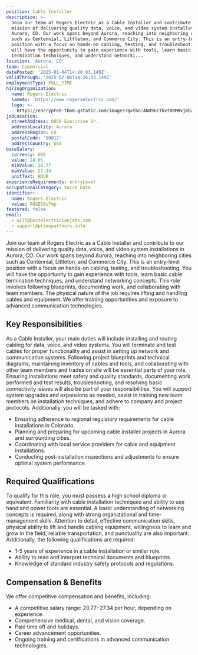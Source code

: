 ```yaml
---
position: Cable Installer
description: >-
  Join our team at Rogers Electric as a Cable Installer and contribute to our
  mission of delivering quality data, voice, and video system installations in
  Aurora, CO. Our work spans beyond Aurora, reaching into neighboring cities
  such as Centennial, Littleton, and Commerce City. This is an entry-level
  position with a focus on hands-on cabling, testing, and troubleshooting. You
  will have the opportunity to gain experience with tools, learn basic cable
  termination techniques, and understand networki...
location: 'Aurora, CO'
team: Commercial
datePosted: '2025-01-04T14:26:03.149Z'
validThrough: '2025-02-06T14:26:03.149Z'
employmentType: FULL_TIME
hiringOrganization:
  name: Rogers Electric
  sameAs: 'https://www.rogerselectric.com/'
  logo: >-
    https://encrypted-tbn0.gstatic.com/images?q=tbn:ANd9GcTbvt0RMRvj6bZdL81Q6HJeRVl_qflQIGgp9w&s
jobLocation:
  streetAddress: 8050 Executive Dr.
  addressLocality: Aurora
  addressRegion: CO
  postalCode: '80012'
  addressCountry: USA
baseSalary:
  currency: USD
  value: 24.05
  minValue: 20.77
  maxValue: 27.34
  unitText: HOUR
experienceRequirements: entryLevel
occupationalCategory: Voice Data
identifier:
  name: Rogers Electric
  value: ROGE50u7mp
featured: false
email:
  - will@bestelectricianjobs.com
  - support@primepartners.info
---
```




Join our team at Rogers Electric as a Cable Installer and contribute to our mission of delivering quality data, voice, and video system installations in Aurora, CO. Our work spans beyond Aurora, reaching into neighboring cities such as Centennial, Littleton, and Commerce City. This is an entry-level position with a focus on hands-on cabling, testing, and troubleshooting. You will have the opportunity to gain experience with tools, learn basic cable termination techniques, and understand networking concepts. This role involves following blueprints, documenting work, and collaborating with team members. The physical nature of the job requires lifting and handling cables and equipment. We offer training opportunities and exposure to advanced communication technologies.

## Key Responsibilities
As a Cable Installer, your main duties will include installing and routing cabling for data, voice, and video systems. You will terminate and test cables for proper functionality and assist in setting up network and communication systems. Following project blueprints and technical diagrams, maintaining inventory of cables and tools, and collaborating with other team members and trades on site will be essential parts of your role. Ensuring installations meet safety and quality standards, documenting work performed and test results, troubleshooting, and resolving basic connectivity issues will also be part of your responsibilities. You will support system upgrades and expansions as needed, assist in training new team members on installation techniques, and adhere to company and project protocols. Additionally, you will be tasked with:

- Ensuring adherence to regional regulatory requirements for cable installations in Colorado.
- Planning and preparing for upcoming cable installer projects in Aurora and surrounding cities.
- Coordinating with local service providers for cable and equipment installations.
- Conducting post-installation inspections and adjustments to ensure optimal system performance.

## Required Qualifications
To qualify for this role, you must possess a high school diploma or equivalent. Familiarity with cable installation techniques and ability to use hand and power tools are essential. A basic understanding of networking concepts is required, along with strong organizational and time-management skills. Attention to detail, effective communication skills, physical ability to lift and handle cabling equipment, willingness to learn and grow in the field, reliable transportation, and punctuality are also important. Additionally, the following qualifications are required:

- 1-5 years of experience in a cable installation or similar role.
- Ability to read and interpret technical documents and blueprints.
- Knowledge of standard industry safety protocols and regulations.

## Compensation & Benefits
We offer competitive compensation and benefits, including:

- A competitive salary range: $20.77-$27.34 per hour, depending on experience.
- Comprehensive medical, dental, and vision coverage.
- Paid time off and holidays.
- Career advancement opportunities.
- Ongoing training and certifications in advanced communication technologies.
